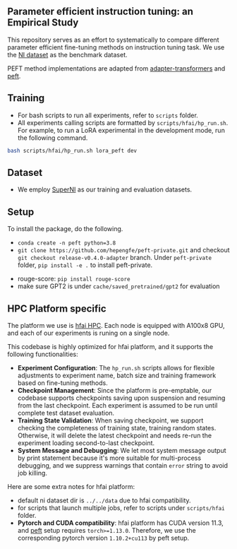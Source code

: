 ## Parameter efficient instruction tuning: an Empirical Study
This repository serves as an effort to systematically to compare different parameter efficient fine-tuning methods on instruction tuning task. We use the [NI dataset](https://github.com/allenai/natural-instructions) as the benchmark dataset.

PEFT method implementations are adapted from [adapter-transformers](https://github.com/Adapter-Hub/adapter-transformers) and [peft](https://github.com/huggingface/peft).





## Training
* For bash scripts to run all experiments, refer to `scripts` folder.
* All experiments calling scripts are formatted by `scripts/hfai/hp_run.sh`. For example, to run a LoRA experimental in the development mode, run the following command.
```bash
bash scripts/hfai/hp_run.sh lora_peft dev
```
## Dataset
* We employ [SuperNI](https://github.com/allenai/natural-instructions) as our training and evaluation datasets.

## Setup
To install the package, do the following.

* `conda create -n peft python=3.8`
* `git clone https://github.com/hepengfe/peft-private.git` and checkout `git checkout release-v0.4.0-adapter` branch. Under `peft-private` folder, `pip install -e .` to install peft-private.
<!-- * under `adapater-transfeomers` folder, `pip install -e .` to install adapter-transformer.
* `pip uninstall transfomers` uninstall the original transformer installed by `peft` to use adapter-transformer instead. -->

* rouge-score: `pip install rouge-score`
* make sure GPT2 is under `cache/saved_pretrained/gpt2` for evaluation




## HPC Platform specific
The platform we use is [hfai HPC](https://www.high-flyer.cn/en/). Each node is equipped with A100x8 GPU, and each of our experiments is runing on a single node.

This codebase is highly optimized for hfai platform, and it supports the following functionalities:
* **Experiment Configuration**: The `hp_run.sh` scripts allows for flexible adjustments to experiment name, batch size and training framework based on fine-tuning methods.
* **Checkpoint Management**: Since the platform is pre-emptable, our codebase supports checkpoints saving upon suspension and resuming from the last checkpoint. Each experiment is assumed to be run until complete test dataset evaluation.
* **Training State Validation**: When saving checkpoint, we support checking the completeness of training state, training random states. Otherwise, it will delete the latest checkpoint and needs re-run the experiment loading second-to-last checkpoint.
* **System Message and Debugging**: We let most system message output by print statement because it's more suitable for multi-process debugging, and we suppress warnings that contain `error` string to avoid job killing.
  
Here are some extra notes for hfai platform:
* default ni dataset dir is `../../data` due to hfai compatibility.
* for scripts that launch multiple jobs, refer to scripts under `scripts/hfai` folder.
* **Pytorch and CUDA compatibility**: hfai platform has CUDA version 11.3, and [peft](https://github.com/huggingface/peft) setup requires `torch>=1.13.0`. Therefore, we use the corresponding pytorch version `1.10.2+cu113` by peft setup.
